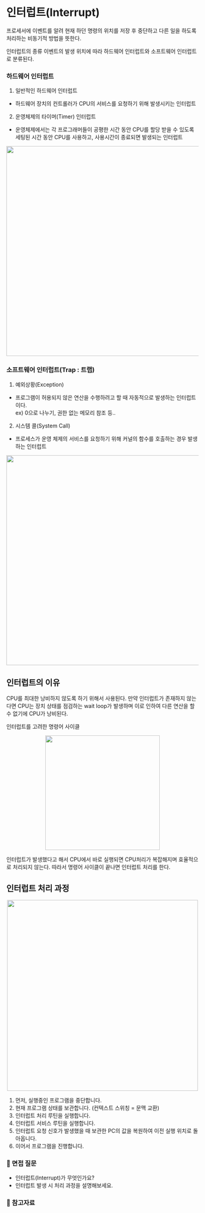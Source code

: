 # 인터럽트(Interrupt)
프로세서에 이벤트를 알려 현재 하던 명령의 위치를 저장 후 중단하고 다른 일을 하도록 처리하는 비동기적 방법을 뜻한다.

인터럽트의 종류
이벤트의 발생 위치에 따라 하드웨어 인터럽트와 소프트웨어 인터럽트로 분류된다.  

### 하드웨어 인터럽트
1. 일반적인 하드웨어 인터럽트
- 하드웨어 장치의 컨트롤러가 CPU의 서비스를 요청하기 위해 발생시키는 인터럽트  

2. 운영체제의 타이머(Timer) 인터럽트
- 운영체제에서는 각 프로그래머들이 공평한 시간 동안 CPU를 할당 받을 수 있도록 세팅된 시간 동안 CPU를 사용하고, 사용시간이 종료되면 발생되는 인터럽트  

<div align='center'>
    <img src="./img/hardwareInterruptProcess.png" width="550px">
</div>

### 소프트웨어 인터럽트(Trap : 트랩)  
1. 예외상황(Exception)
- 프로그램이 허용되지 않은 연산을 수행하려고 할 때 자동적으로 발생하는 인터럽트이다.  
ex) 0으로 나누기, 권한 없는 메모리 참조 등..  

2. 시스템 콜(System Call)
- 프로세스가 운영 체제의 서비스를 요청하기 위해 커널의 함수를 호출하는 경우 발생하는 인터럽트

<div align='center'>
    <img src="./img/softwareInterruptProcess.png" width="550px">
</div>


## 인터럽트의 이유
CPU를 최대한 낭비하지 않도록 하기 위해서 사용된다. 만약 인터럽트가 존재하지 않는다면 CPU는 장치 상태를 점검하는 wait loop가 발생하며 이로 인하여 다른 연산을 할 수 없기에 CPU가 낭비된다. 

인터럽트를 고려한 명령어 사이클

<div align='center'>
    <img src="./img/Interrupt.png" width="300px">
</div>

인터럽트가 발생했다고 해서 CPU에서 바로 실행되면 CPU처리가 복잡해지며 효율적으로 처리되지 않는다. 따라서 명령어 사이클이 끝나면 인터럽트 처리를 한다.

## 인터럽트 처리 과정
<div align='center'>
    <img src="./img/InterruptProcess.png" width="500px">
</div>
 
1. 먼저, 실행중인 프로그램을 중단합니다.
2. 현재 프로그램 상태를 보관합니다. (컨텍스트 스위칭 = 문맥 교환)
3. 인터럽트 처리 루틴을 실행합니다.
4. 인터럽트 서비스 루틴을 실행합니다.
5. 인터럽트 요청 신호가 발생했을 때 보관한 PC의 값을 복원하여 이전 실행 위치로 돌아옵니다.
6. 이어서 프로그램을 진행합니다.

### 📢 면접 질문
- 인터럽트(Interrupt)가 무엇인가요?
- 인터럽트 발생 시 처리 과정을 설명해보세요.

### 📌 참고자료
